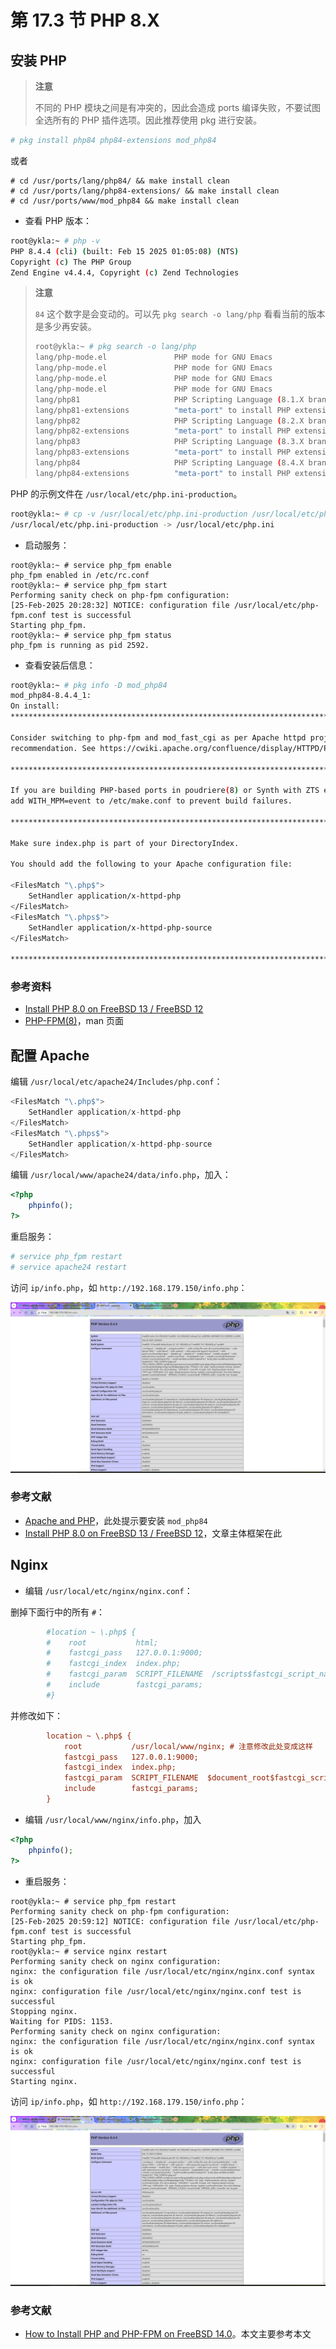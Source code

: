 # 第 17.3 节 PHP 8.X

## 安装 PHP

> **注意**
>
> 不同的 PHP 模块之间是有冲突的，因此会造成 ports 编译失败，不要试图全选所有的 PHP 插件选项。因此推荐使用 pkg 进行安装。

```sh
# pkg install php84 php84-extensions mod_php84
```

或者

```
# cd /usr/ports/lang/php84/ && make install clean
# cd /usr/ports/lang/php84-extensions/ && make install clean
# cd /usr/ports/www/mod_php84 && make install clean
```

- 查看 PHP 版本：

```sh
root@ykla:~ # php -v
PHP 8.4.4 (cli) (built: Feb 15 2025 01:05:08) (NTS)
Copyright (c) The PHP Group
Zend Engine v4.4.4, Copyright (c) Zend Technologies
```

> **注意**
>
> `84` 这个数字是会变动的。可以先 `pkg search -o lang/php` 看看当前的版本是多少再安装。
>
>```sh
>root@ykla:~ # pkg search -o lang/php
>lang/php-mode.el               PHP mode for GNU Emacs
>lang/php-mode.el               PHP mode for GNU Emacs
>lang/php-mode.el               PHP mode for GNU Emacs
>lang/php-mode.el               PHP mode for GNU Emacs
>lang/php81                     PHP Scripting Language (8.1.X branch)
>lang/php81-extensions          "meta-port" to install PHP extensions
>lang/php82                     PHP Scripting Language (8.2.X branch)
>lang/php82-extensions          "meta-port" to install PHP extensions
>lang/php83                     PHP Scripting Language (8.3.X branch)
>lang/php83-extensions          "meta-port" to install PHP extensions
>lang/php84                     PHP Scripting Language (8.4.X branch)
>lang/php84-extensions          "meta-port" to install PHP extensions (8.4.X branch)
>```

PHP 的示例文件在 `/usr/local/etc/php.ini-production`。

```sh
root@ykla:~ # cp -v /usr/local/etc/php.ini-production /usr/local/etc/php.ini
/usr/local/etc/php.ini-production -> /usr/local/etc/php.ini
```

- 启动服务：

```
root@ykla:~ # service php_fpm enable
php_fpm enabled in /etc/rc.conf
root@ykla:~ # service php_fpm start
Performing sanity check on php-fpm configuration:
[25-Feb-2025 20:28:32] NOTICE: configuration file /usr/local/etc/php-fpm.conf test is successful
Starting php_fpm.
root@ykla:~ # service php_fpm status
php_fpm is running as pid 2592.
```

- 查看安装后信息：

```sh
root@ykla:~ # pkg info -D mod_php84
mod_php84-8.4.4_1:
On install:
******************************************************************************

Consider switching to php-fpm and mod_fast_cgi as per Apache httpd project
recommendation. See https://cwiki.apache.org/confluence/display/HTTPD/PHP-FPM

******************************************************************************

If you are building PHP-based ports in poudriere(8) or Synth with ZTS enabled,
add WITH_MPM=event to /etc/make.conf to prevent build failures.

******************************************************************************

Make sure index.php is part of your DirectoryIndex.

You should add the following to your Apache configuration file:

<FilesMatch "\.php$">
    SetHandler application/x-httpd-php
</FilesMatch>
<FilesMatch "\.phps$">
    SetHandler application/x-httpd-php-source
</FilesMatch>

******************************************************************************
```

### 参考资料

* [Install PHP 8.0 on FreeBSD 13 / FreeBSD 12](https://computingforgeeks.com/how-to-install-php-8-on-freebsd-system/)
* [PHP-FPM(8)](https://man.freebsd.org/cgi/man.cgi?query=php-fpm)，man 页面

## 配置 Apache

编辑 `/usr/local/etc/apache24/Includes/php.conf`：

```php
<FilesMatch "\.php$">
    SetHandler application/x-httpd-php
</FilesMatch>
<FilesMatch "\.phps$">
    SetHandler application/x-httpd-php-source
</FilesMatch>
```

编辑 `/usr/local/www/apache24/data/info.php`，加入：

```php
<?php
    phpinfo();
?>
```

重启服务：

```sh
# service php_fpm restart
# service apache24 restart
```

访问 `ip/info.php`，如 `http://192.168.179.150/info.php`：

![Apache PHP8 FreeBSD](../.gitbook/assets/php1.png)

### 参考文献

- [Apache and PHP](https://forums.freebsd.org/threads/apache-and-php.80625/)，此处提示要安装 `mod_php84`
- [Install PHP 8.0 on FreeBSD 13 / FreeBSD 12](https://computingforgeeks.com/how-to-install-php-8-on-freebsd-system/)，文章主体框架在此

## Nginx

- 编辑 `/usr/local/etc/nginx/nginx.conf`：

删掉下面行中的所有 `#`：

```ini
        #location ~ \.php$ {
        #    root           html;
        #    fastcgi_pass   127.0.0.1:9000;
        #    fastcgi_index  index.php;
        #    fastcgi_param  SCRIPT_FILENAME  /scripts$fastcgi_script_name;
        #    include        fastcgi_params;
        #}
```

并修改如下：

```ini
        location ~ \.php$ {
            root           /usr/local/www/nginx; # 注意修改此处变成这样
            fastcgi_pass   127.0.0.1:9000;
            fastcgi_index  index.php;
            fastcgi_param  SCRIPT_FILENAME  $document_root$fastcgi_script_name; # 注意修改此处变成这样，$document_root 即网站路径
            include        fastcgi_params;
        }
```

- 编辑 `/usr/local/www/nginx/info.php`，加入

```php
<?php
    phpinfo();
?>
```

- 重启服务：

```
root@ykla:~ # service php_fpm restart
Performing sanity check on php-fpm configuration:
[25-Feb-2025 20:59:12] NOTICE: configuration file /usr/local/etc/php-fpm.conf test is successful
Starting php_fpm.
root@ykla:~ # service nginx restart
Performing sanity check on nginx configuration:
nginx: the configuration file /usr/local/etc/nginx/nginx.conf syntax is ok
nginx: configuration file /usr/local/etc/nginx/nginx.conf test is successful
Stopping nginx.
Waiting for PIDS: 1153.
Performing sanity check on nginx configuration:
nginx: the configuration file /usr/local/etc/nginx/nginx.conf syntax is ok
nginx: configuration file /usr/local/etc/nginx/nginx.conf test is successful
Starting nginx.
```

访问 `ip/info.php`，如 `http://192.168.179.150/info.php`：

![Apache PHP8 FreeBSD](../.gitbook/assets/php2.png)

### 参考文献

- [How to Install PHP and PHP-FPM on FreeBSD 14.0](https://docs.vultr.com/how-to-install-php-and-php-fpm-on-freebsd-14-0)。本文主要参考本文
